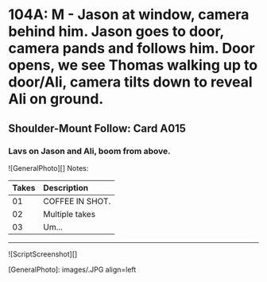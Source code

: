 # 104A: M - Jason at window, camera behind him. Jason goes to door, camera pands and follows him. Door opens, we see Thomas walking up to door/Ali, camera tilts down to reveal Ali on ground.

## Shoulder-Mount Follow: Card A015

### Lavs on Jason and Ali, boom from above.

![GeneralPhoto][]
Notes: 

| Takes | Description |
|:---|:----|
| 01 | COFFEE IN SHOT. |
| 02 | Multiple takes |
| 03 | Um... |

----

![ScriptScreenshot][]


[GeneralPhoto]:  images/.JPG align=left
